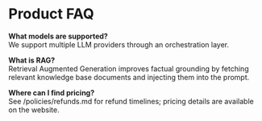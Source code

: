 # Product FAQ

**What models are supported?**  
We support multiple LLM providers through an orchestration layer.

**What is RAG?**  
Retrieval Augmented Generation improves factual grounding by fetching relevant knowledge base documents and injecting them into the prompt.

**Where can I find pricing?**  
See /policies/refunds.md for refund timelines; pricing details are available on the website.

